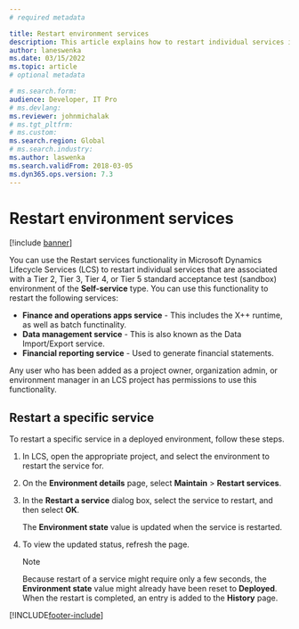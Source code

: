 ```yaml
---
# required metadata

title: Restart environment services
description: This article explains how to restart individual services in environments that are deployed through Microsoft Dynamics Lifecycle Services (LCS).
author: laneswenka
ms.date: 03/15/2022
ms.topic: article
# optional metadata

# ms.search.form: 
audience: Developer, IT Pro
# ms.devlang: 
ms.reviewer: johnmichalak
# ms.tgt_pltfrm: 
# ms.custom: 
ms.search.region: Global 
# ms.search.industry:
ms.author: laswenka
ms.search.validFrom: 2018-03-05
ms.dyn365.ops.version: 7.3
---
```


# Restart environment services

[!include [banner](../includes/banner.md)]

You can use the Restart services functionality in Microsoft Dynamics Lifecycle Services (LCS) to restart individual services that are associated with a Tier 2, Tier 3, Tier 4, or Tier 5 standard acceptance test (sandbox) environment of the **Self-service** type. You can use this functionality to restart the following services:

- **Finance and operations apps service** - This includes the X++ runtime, as well as batch functinality.
- **Data management service**  - This is also known as the Data Import/Export service.
- **Financial reporting service** - Used to generate financial statements. 

Any user who has been added as a project owner, organization admin, or environment manager in an LCS project has permissions to use this functionality.

## Restart a specific service

To restart a specific service in a deployed environment, follow these steps.

1. In LCS, open the appropriate project, and select the environment to restart the service for.
2. On the **Environment details** page, select **Maintain** &gt; **Restart services**.
3. In the **Restart a service** dialog box, select the service to restart, and then select **OK**.

    The **Environment state** value is updated when the service is restarted.

4. To view the updated status, refresh the page.

    > [!NOTE]
    > Because restart of a service might require only a few seconds, the **Environment state** value might already have been reset to **Deployed**. When the restart is completed, an entry is added to the **History** page.
    

[!INCLUDE[footer-include](../../../includes/footer-banner.md)]

